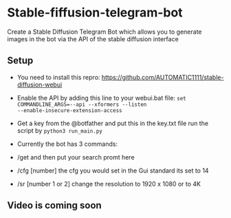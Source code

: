 # Stable-fiffusion-telegram-bot
Create a Stable Diffusion Telegram Bot which allows you to generate images in the bot via the API of the stable diffusion interface

## Setup
- You need to install this repro: 
https://github.com/AUTOMATIC1111/stable-diffusion-webui 

- Enable the API by adding this line to your webui.bat file: 
<code>set COMMANDLINE_ARGS=--api --xformers --listen --enable-insecure-extension-access</code> 

- Get a key from the @botfather and put this in the key.txt file
run the script by <code>python3 run_main.py</code> 

- Currently the bot has 3 commands: 
- /get  and then put your search promt here 
- /cfg [number] the cfg you would set in the Gui standard its set to 14 
- /sr [number 1 or 2] change the resolution to 1920 x 1080 or to 4K 

## Video is coming soon
